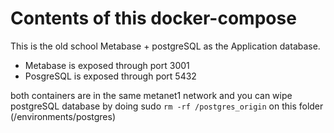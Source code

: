 Contents of this docker-compose
===============================


This is the old school Metabase + postgreSQL as the Application database.

- Metabase is exposed through port 3001
- PosgreSQL is exposed through port 5432

both containers are in the same metanet1 network and you can wipe postgreSQL database by doing sudo `rm -rf /postgres_origin` on this folder (/environments/postgres)